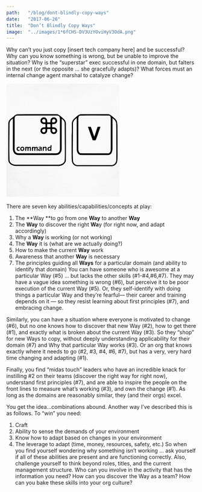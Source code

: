 ```yaml
---
path:	"/blog/dont-blindly-copy-ways"
date:	"2017-06-26"
title:	"Don’t Blindly Copy Ways"
image:	"../images/1*6fCHS-DV3UzYOviHyV3OdA.png"
---
```


Why can’t you just copy [insert tech company here] and be successful? Why can you know something is wrong, but be unable to improve the situation? Why is the “superstar” exec successful in one domain, but falters in the next (or the opposite … she gracefully adapts)? What forces must an internal change agent marshal to catalyze change?

![](../images/1*6fCHS-DV3UzYOviHyV3OdA.png)

There are seven key abilities/capabilities/concepts at play:

1. The **Way **to go from one **Way** to another **Way**
2. The **Way** to discover the right **Wa**y (for right now, and adapt accordingly)
3. Why a **Way** is working (or not working)
4. The **Way** it is (what are we actually doing?)
5. How to make the current **Way** work
6. Awareness that another **Way** is necessary
7. The principles guiding all **Ways** for a particular domain (and ability to identify that domain)
You can have someone who is awesome at a particular Way (#5) … but lacks the other skills (#1-#4,#6,#7). They may have a vague idea something is wrong (#6), but perceive it to be poor execution of the current Way (#5). Or, they self-identify with doing things a particular Way and they’re fearful— their career and training depends on it — so they resist learning about first principles (#7), and embracing change.

Similarly, you can have a situation where everyone is motivated to change (#6), but no one knows how to discover that new Way (#2), how to get there (#1), and exactly what is broken about the current Way (#3). So they “shop” for new Ways to copy, without deeply understanding applicability for their domain (#7) and Why that particular Way works (#3). Or an org that knows exactly where it needs to go (#2, #3, #4, #6, #7), but has a very, very hard time changing and adapting (#1).

Finally, you find “midas touch” leaders who have an incredible knack for instilling #2 on their teams (discover the right way for right now), understand first principles (#7), and are able to inspire the people on the front lines to measure what’s working (#3), and own the change (#1). As long as the domains are reasonably similar, they (and their orgs) excel.

You get the idea…combinations abound. Another way I’ve described this is as follows. To “win” you need:

1. Craft
2. Ability to sense the demands of your environment
3. Know how to adapt based on changes in your environment
4. The leverage to adapt (time, money, resources, safety, etc.)
So when you find yourself wondering why something isn’t working … ask yourself if all of these abilities are present and are functioning correctly. Also, challenge yourself to think beyond roles, titles, and the current management structure. Who can you involve in the activity that has the information you need? How can you discover the Way as a team? How can you bake these skills into your org culture?

